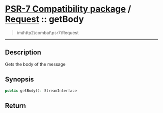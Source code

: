 # [PSR-7 Compatibility package](combat.md) / [Request](combat-Request.md) :: getBody
 > im\http2\combat\psr7\Request
____

## Description
Gets the body of the message

## Synopsis
```php
public getBody(): StreamInterface
```

## Return

